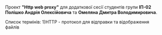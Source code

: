 Проект **"Http web proxy"** для додаткової сесії студентів групи **ІП-02 Полішко Андрія Олексійовича** та **Омеляна Дмитра Володимировича**.

Список термінів: 
1)HTTP - протокол для відправки та відображення файлів